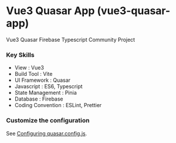 # Vue3 Quasar App (vue3-quasar-app)

Vue3 Quasar Firebase Typescript Community Project

### Key Skills

- View : Vue3
- Build Tool : Vite
- UI Framework : Quasar
- Javascript : ES6, Typescript
- State Management : Pinia
- Database : Firebase
- Coding Convention : ESLint, Prettier

### Customize the configuration

See [Configuring quasar.config.js](https://v2.quasar.dev/quasar-cli-vite/quasar-config-js).

